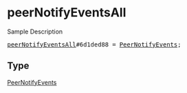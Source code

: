 # peerNotifyEventsAll

Sample Description

<pre>
<a href="../constructor/peerNotifyEventsAll.md">peerNotifyEventsAll</a>#6d1ded88 = <a href="../type/PeerNotifyEvents.md">PeerNotifyEvents</a>;
</pre>

## Type

<a href="../type/PeerNotifyEvents.md">PeerNotifyEvents</a>
